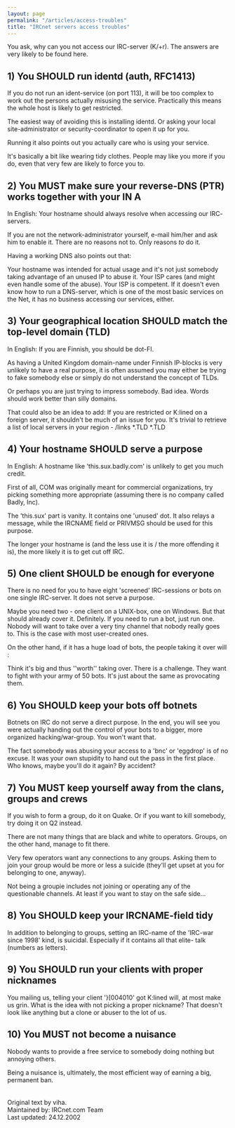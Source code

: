 ```yaml
---
layout: page
permalink: "/articles/access-troubles"
title: "IRCnet servers access troubles"
---
```

You ask, why can you not access our IRC-server (K/+r). The answers are very likely to be found here.

## 1) You SHOULD run identd (auth, RFC1413)
If you do not run an ident-service (on port 113), it will be too complex to work out the persons actually misusing the service. Practically this means the whole host is likely to get restricted.

The easiest way of avoiding this is installing identd. Or asking your local site-administrator or security-coordinator to open it up for you.

Running it also points out you actually care who is using your service.

It's basically a bit like wearing tidy clothes. People may like you more if you do, even that very few are likely to force you to.

## 2) You MUST make sure your reverse-DNS (PTR) works together with your IN A
In English: Your hostname should always resolve when accessing our IRC- servers.

If you are not the network-administrator yourself, e-mail him/her and ask him to enable it. There are no reasons not to. Only reasons *to* do it.

Having a working DNS also points out that:

Your hostname was intended for actual usage and it's not just somebody taking advantage of an unused IP to abuse it.
Your ISP cares (and might even handle some of the abuse).
Your ISP is competent. If it doesn't even know how to run a DNS-server, which is one of the most basic services on the Net, it has no business accessing our services, either.

## 3) Your geographical location SHOULD match the top-level domain (TLD)
In English: If you are Finnish, you should be dot-FI.

As having a United Kingdom domain-name under Finnish IP-blocks is very unlikely to have a real purpose, it is often assumed you may either be trying to fake somebody else or simply do not understand the concept of TLDs.

Or perhaps you are just trying to impress somebody. Bad idea. Words should work better than silly domains.

That could also be an idea to add: If you are restricted or K:lined on a foreign server, it shouldn't be much of an issue for you. It's trivial to retrieve a list of local servers in your region - /links *.TLD *.TLD

## 4) Your hostname SHOULD serve a purpose
In English: A hostname like 'this.sux.badly.com' is unlikely to get you much credit.

First of all, COM was originally meant for commercial organizations, try picking something more appropriate (assuming there is no company called Badly, Inc).

The 'this.sux' part is vanity. It contains one 'unused' dot. It also relays a message, while the IRCNAME field or PRIVMSG should be used for this purpose.

The longer your hostname is (and the less use it is / the more offending it is), the more likely it is to get cut off IRC.

## 5) One client SHOULD be enough for everyone
There is no need for you to have eight 'screened' IRC-sessions or bots on one single IRC-server. It does not serve a purpose.

Maybe you need two - one client on a UNIX-box, one on Windows. But that should already cover it. Definitely. If you need to run a bot, just run one. Nobody will want to take over a very tiny channel that nobody really goes to. This is the case with most user-created ones.

On the other hand, if it has a huge load of bots, the people taking it over will :

Think it's big and thus ''worth'' taking over.
There is a challenge. They want to fight with your army of 50 bots. It's just about the same as provocating them.

## 6) You SHOULD keep your bots off botnets
Botnets on IRC do not serve a direct purpose. In the end, you will see you were actually handing out the control of your bots to a bigger, more organized hacking/war-group. You won't want that.

The fact somebody was abusing your access to a 'bnc' or 'eggdrop' is of no excuse. It was your own stupidity to hand out the pass in the first place. Who knows, maybe you'll do it again? By accident?

## 7) You MUST keep yourself away from the clans, groups and crews
If you wish to form a group, do it on Quake. Or if you want to kill somebody, try doing it on Q2 instead.

There are not many things that are black and white to operators. Groups, on the other hand, manage to fit there.

Very few operators want any connections to any groups. Asking them to join your group would be more or less a suicide (they'll get upset at you for belonging to one, anyway).

Not being a groupie includes not joining or operating any of the questionable channels. At least if you want to stay on the safe side...

## 8) You SHOULD keep your IRCNAME-field tidy
In addition to belonging to groups, setting an IRC-name of the 'IRC-war since 1998' kind, is suicidal. Especially if it contains all that elite- talk (numbers as letters).

## 9) You SHOULD run your clients with proper nicknames
You mailing us, telling your client '}[004010' got K:lined will, at most make us grin. What is the idea with not picking a proper nickname? That doesn't look like anything but a clone or abuser to the lot of us.

## 10) You MUST not become a nuisance
Nobody wants to provide a free service to somebody doing nothing but annoying others.

Being a nuisance is, ultimately, the most efficient way of earning a big, permanent ban.
<br>
<br>
<br>
Original text by viha.<br>
Maintained by: IRCnet.com Team<br>
Last updated: 24.12.2002<br>
